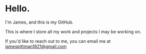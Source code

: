 # Hello.

I'm James, and this is my GitHub.

This is where I store all my work and projects I may be working on.

If you'd like to reach out to me, you can email me at jamespittman1821@gmail.com
